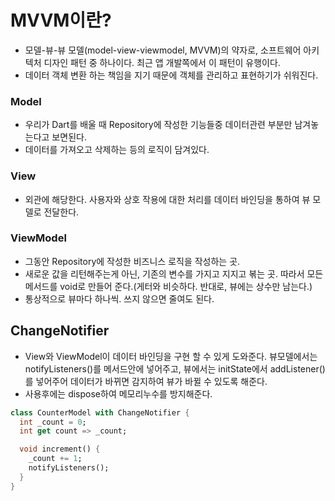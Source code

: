 # MVVM이란?

- 모델-뷰-뷰 모델(model-view-viewmodel, MVVM)의 약자로, 소프트웨어 아키텍처 디자인 패턴 중 하나이다.  최근 앱 개발쪽에서 이 패턴이 유행이다.
- 데이터 객체 변환 하는 책임을 지기 때문에 객체를 관리하고 표현하기가 쉬워진다.

### Model

- 우리가 Dart를 배울 때 Repository에 작성한 기능들중 데이터관련 부분만 남겨놓는다고 보면된다.
- 데이터를 가져오고 삭제하는 등의 로직이 담겨있다.

### View

- 외관에 해당한다. 사용자와 상호 작용에 대한 처리를 데이터 바인딩을 통하여 뷰 모델로 전달한다.

### ViewModel

- 그동안 Repository에 작성한 비즈니스 로직을 작성하는 곳.
- 새로운 값을 리턴해주는게 아닌, 기존의 변수를 가지고 지지고 볶는 곳. 따라서 모든 메서드를 void로 만들어 준다.(게터와 비슷하다. 반대로, 뷰에는 상수만 남는다.)
- 통상적으로 뷰마다 하나씩. 쓰지 않으면 줄여도 된다.

## ChangeNotifier

- View와 ViewModel이 데이터 바인딩을 구현 할 수 있게 도와준다. 뷰모델에서는 notifyListeners()를 메서드안에 넣어주고, 뷰에서는 initState에서 addListener()를 넣어주어 데이터가 바뀌면 감지하여 뷰가 바뀔 수 있도록 해준다.
- 사용후에는 dispose하여 메모리누수를 방지해준다.
  
```dart
class CounterModel with ChangeNotifier {
  int _count = 0;
  int get count => _count;

  void increment() {
    _count += 1;
    notifyListeners();
  }
}
```
